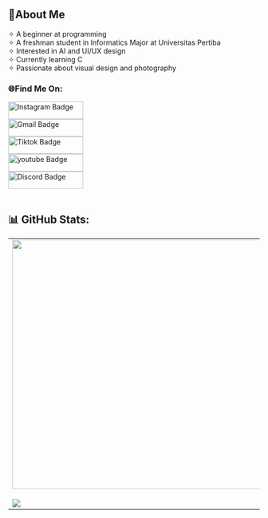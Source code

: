 
## 📌About Me
✧   A beginner at programming<br>
✧   A freshman student in Informatics Major at Universitas Pertiba<br>
✧   Interested in AI and UI/UX design<br>
✧   Currently learning C<br>
✧   Passionate about visual design and photography<br>

### 🌐Find Me On: <br>
<div id="badges">
<a href="https://www.instagram.com/whenyzenc_" target="_blank">
  <img src="https://img.shields.io/badge/Instagram-00ccff?style=for-the-badge&logo=instagram&logoColor=ffff00" alt="Instagram Badge" height="35" width="150"/>
</a> <br> 
<a href="mailto:whenyzenica@gmail.com" target="_blank">
  <img src="https://img.shields.io/badge/gmail-deeppink?style=for-the-badge&logo=gmail&logoColor=orange" alt="Gmail Badge"  height="35" width="150" />
</a> <br>
<a href="https://www.tiktok.com/@_annoyzen?_t=8hxdHPLMJ6&_r=1" target="_blank">
  <img src="https://img.shields.io/badge/tiktok-gren?style=for-the-badge&logo=Tiktok&logoColor=black" alt="Tiktok Badge" height="35" width="150" />
</a> <br>
  <a href="https://youtube.com/@ZoolineBox2952?feature=shared" target="_blank">
  <img src="https://img.shields.io/badge/youtube-ffffcc?style=for-the-badge&logo=youtube&logoColor=red" alt="youtube Badge" height="35" width="150" />
</a> <br>
<a href="https://discordapp.com/users/824195716259905557">
  <img src="https://img.shields.io/badge/Discord-9999ff?style=for-the-badge&logo=discord&logoColor=blue" alt="Discord Badge" height="35" width="150"/>
</a> <br> <br>



## 📊 GitHub Stats:

<table align="center">
  <tr>
    <td><img width="500p" align="center" src="https://awesome-github-stats.azurewebsites.net/user-stats/Whanyzencc?cardType=github&theme=chartreuse-dark&hide_border=false&include_all_commits=false&count_private=true"><br><br><img align="center" src="https://github-readme-streak-stats.herokuapp.com/?user=Whanyzencc&theme=chartreuse-dark&hide_border=false"></td>
    <td><img width="500p" align="center" src="https://github-readme-stats.vercel.app/api/top-langs/?username=Whanyzencc&theme=chartreuse-dark&hide_border=false&include_all_commits=false&count_private=true&layout=compact"></td>
  </tr>
</table>

<!---
Whanyzencc/Whanyzencc is a ✨ special ✨ repository because its `README.md` (this file) appears on your GitHub profile.
You can click the Preview link to take a look at your changes.ba0bab
--->
